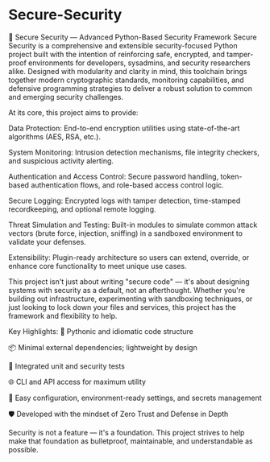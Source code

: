 # Secure-Security
🔐 Secure Security — Advanced Python-Based Security Framework
Secure Security is a comprehensive and extensible security-focused Python project built with the intention of reinforcing safe, encrypted, and tamper-proof environments for developers, sysadmins, and security researchers alike. Designed with modularity and clarity in mind, this toolchain brings together modern cryptographic standards, monitoring capabilities, and defensive programming strategies to deliver a robust solution to common and emerging security challenges.

At its core, this project aims to provide:

Data Protection: End-to-end encryption utilities using state-of-the-art algorithms (AES, RSA, etc.).

System Monitoring: Intrusion detection mechanisms, file integrity checkers, and suspicious activity alerting.

Authentication and Access Control: Secure password handling, token-based authentication flows, and role-based access control logic.

Secure Logging: Encrypted logs with tamper detection, time-stamped recordkeeping, and optional remote logging.

Threat Simulation and Testing: Built-in modules to simulate common attack vectors (brute force, injection, sniffing) in a sandboxed environment to validate your defenses.

Extensibility: Plugin-ready architecture so users can extend, override, or enhance core functionality to meet unique use cases.

This project isn't just about writing "secure code" — it's about designing systems with security as a default, not an afterthought. Whether you're building out infrastructure, experimenting with sandboxing techniques, or just looking to lock down your files and services, this project has the framework and flexibility to help.

Key Highlights:
🔐 Pythonic and idiomatic code structure

📦 Minimal external dependencies; lightweight by design

🧪 Integrated unit and security tests

🌐 CLI and API access for maximum utility

🔧 Easy configuration, environment-ready settings, and secrets management

🛡️ Developed with the mindset of Zero Trust and Defense in Depth

Security is not a feature — it's a foundation. This project strives to help make that foundation as bulletproof, maintainable, and understandable as possible.

